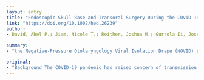 ```yaml
---
layout: entry
title: "Endoscopic Skull Base and Transoral Surgery During the COVID-19 Pandemic: Minimizing Droplet Spread with a Negative-Pressure Otolaryngology Viral Isolation Drape (NOVID)"
link: "https://doi.org/10.1002/hed.26239"
author:
- David, Abel P.; Jiam, Nicole T.; Reither, Joshua M.; Gurrola Ii, Jose G.; Aghi, Manish; El-Sayed, Ivan H.

summary:
- "the Negative-Pressure Otolaryngology Viral Isolation Drape (NOVID) system reduces the risk of aerosol. Four patients underwent endonasal (4) and endo-oral surgery (1). Fluorescein was applied to the surgical field. Instruments and cottonoids appeared to be a greater contributor to field contamination. Negative pressure aspiration of air under a chamber barrier appears to successfully keep aerosol and droplet contamination to a minimum."

original:
- "Background The COVID-19 pandemic has raised concern of transmission of infectious organisms through aerosols formation in endonasal and transoral surgery. Methods Retrospective review. We introduce the Negative-Pressure Otolaryngology Viral Isolation Drape (NOVID) system to reduce the risk of aerosol. NOVID consists of a plastic drape suspended above the patient's head and surgical field with a smoke evacuator suction placed inside the chamber. Results Four patients underwent endonasal (4) and endo-oral surgery (1). Fluorescein was applied to the surgical field. Black light examination of fluorescein treated operative fields revealed minimal contamination distant to the surgical field. In two prolonged cases with high-speed drilling, droplets were identified under the barrier and on the tip of the smoke evacuator. Instruments and cottonoids appeared to be a greater contributor to field contamination. Conclusions Negative-pressure aspiration of air under a chamber barrier which appears to successfully keep aerosol and droplet contamination to a minimum. This article is protected by copyright. All rights reserved."
---
```



